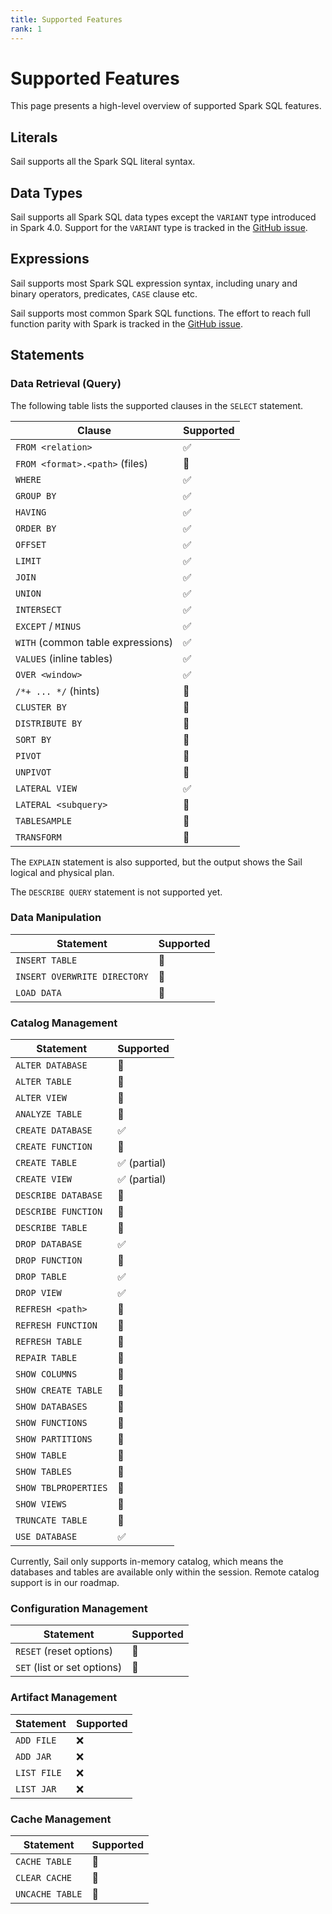 ```yaml
---
title: Supported Features
rank: 1
---
```


# Supported Features

This page presents a high-level overview of supported Spark SQL features.

## Literals

Sail supports all the Spark SQL literal syntax.

## Data Types

Sail supports all Spark SQL data types except the `VARIANT` type introduced in Spark 4.0. Support for the `VARIANT` type is tracked in the [GitHub issue](https://github.com/lakehq/sail/issues/511).

## Expressions

Sail supports most Spark SQL expression syntax, including unary and binary operators, predicates, `CASE` clause etc.

Sail supports most common Spark SQL functions. The effort to reach full function parity with Spark is tracked in the [GitHub issue](https://github.com/lakehq/sail/issues/398).

## Statements

### Data Retrieval (Query)

The following table lists the supported clauses in the `SELECT` statement.

| Clause                            | Supported          |
| --------------------------------- | ------------------ |
| `FROM <relation>`                 | :white_check_mark: |
| `FROM <format>.<path>` (files)    | :construction:     |
| `WHERE`                           | :white_check_mark: |
| `GROUP BY`                        | :white_check_mark: |
| `HAVING`                          | :white_check_mark: |
| `ORDER BY`                        | :white_check_mark: |
| `OFFSET`                          | :white_check_mark: |
| `LIMIT`                           | :white_check_mark: |
| `JOIN`                            | :white_check_mark: |
| `UNION`                           | :white_check_mark: |
| `INTERSECT`                       | :white_check_mark: |
| `EXCEPT` / `MINUS`                | :white_check_mark: |
| `WITH` (common table expressions) | :white_check_mark: |
| `VALUES` (inline tables)          | :white_check_mark: |
| `OVER <window>`                   | :white_check_mark: |
| `/*+ ... */` (hints)              | :construction:     |
| `CLUSTER BY`                      | :construction:     |
| `DISTRIBUTE BY`                   | :construction:     |
| `SORT BY`                         | :construction:     |
| `PIVOT`                           | :construction:     |
| `UNPIVOT`                         | :construction:     |
| `LATERAL VIEW`                    | :white_check_mark: |
| `LATERAL <subquery>`              | :construction:     |
| `TABLESAMPLE`                     | :construction:     |
| `TRANSFORM`                       | :construction:     |

The `EXPLAIN` statement is also supported, but the output shows the Sail logical and physical plan.

The `DESCRIBE QUERY` statement is not supported yet.

### Data Manipulation

| Statement                    | Supported      |
| ---------------------------- | -------------- |
| `INSERT TABLE`               | :construction: |
| `INSERT OVERWRITE DIRECTORY` | :construction: |
| `LOAD DATA`                  | :construction: |

### Catalog Management

| Statement            | Supported                    |
| -------------------- | ---------------------------- |
| `ALTER DATABASE`     | :construction:               |
| `ALTER TABLE`        | :construction:               |
| `ALTER VIEW`         | :construction:               |
| `ANALYZE TABLE`      | :construction:               |
| `CREATE DATABASE`    | :white_check_mark:           |
| `CREATE FUNCTION`    | :construction:               |
| `CREATE TABLE`       | :white_check_mark: (partial) |
| `CREATE VIEW`        | :white_check_mark: (partial) |
| `DESCRIBE DATABASE`  | :construction:               |
| `DESCRIBE FUNCTION`  | :construction:               |
| `DESCRIBE TABLE`     | :construction:               |
| `DROP DATABASE`      | :white_check_mark:           |
| `DROP FUNCTION`      | :construction:               |
| `DROP TABLE`         | :white_check_mark:           |
| `DROP VIEW`          | :white_check_mark:           |
| `REFRESH <path>`     | :construction:               |
| `REFRESH FUNCTION`   | :construction:               |
| `REFRESH TABLE`      | :construction:               |
| `REPAIR TABLE`       | :construction:               |
| `SHOW COLUMNS`       | :construction:               |
| `SHOW CREATE TABLE`  | :construction:               |
| `SHOW DATABASES`     | :construction:               |
| `SHOW FUNCTIONS`     | :construction:               |
| `SHOW PARTITIONS`    | :construction:               |
| `SHOW TABLE`         | :construction:               |
| `SHOW TABLES`        | :construction:               |
| `SHOW TBLPROPERTIES` | :construction:               |
| `SHOW VIEWS`         | :construction:               |
| `TRUNCATE TABLE`     | :construction:               |
| `USE DATABASE`       | :white_check_mark:           |

Currently, Sail only supports in-memory catalog, which means the databases and tables are available only within the session.
Remote catalog support is in our roadmap.

### Configuration Management

| Statement                   | Supported      |
| --------------------------- | -------------- |
| `RESET` (reset options)     | :construction: |
| `SET` (list or set options) | :construction: |

### Artifact Management

| Statement   | Supported |
| ----------- | --------- |
| `ADD FILE`  | :x:       |
| `ADD JAR`   | :x:       |
| `LIST FILE` | :x:       |
| `LIST JAR`  | :x:       |

### Cache Management

| Statement       | Supported      |
| --------------- | -------------- |
| `CACHE TABLE`   | :construction: |
| `CLEAR CACHE`   | :construction: |
| `UNCACHE TABLE` | :construction: |
